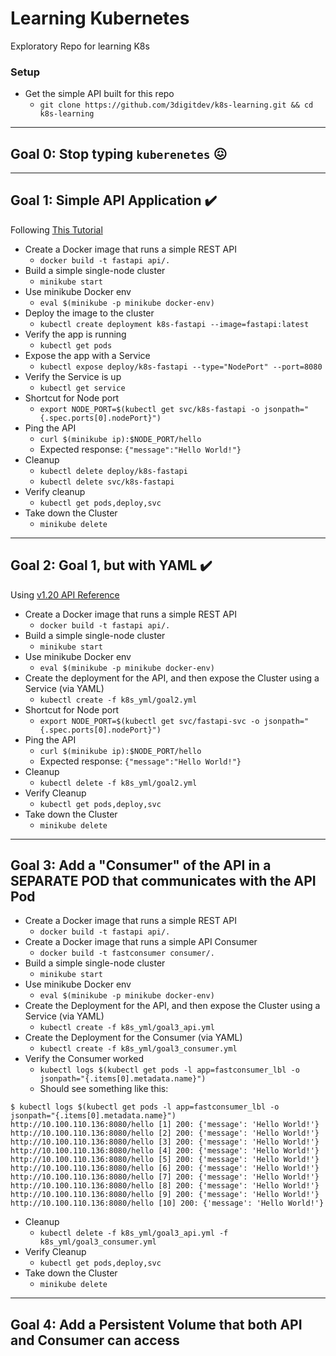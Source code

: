 # Learning Kubernetes
Exploratory Repo for learning K8s

### Setup

- Get the simple API built for this repo
  - `git clone https://github.com/3digitdev/k8s-learning.git && cd k8s-learning`

---

## Goal 0:  Stop typing `kuberenetes` :confounded:

---

## Goal 1:  Simple API Application  :heavy_check_mark:

Following [This Tutorial](https://kubernetes.io/docs/tutorials/kubernetes-basics/)

- Create a Docker image that runs a simple REST API
  - `docker build -t fastapi api/.`
- Build a simple single-node cluster
  - `minikube start`
- Use minikube Docker env
  - `eval $(minikube -p minikube docker-env)`
- Deploy the image to the cluster
  - `kubectl create deployment k8s-fastapi --image=fastapi:latest`
- Verify the app is running
  - `kubectl get pods`
- Expose the app with a Service
  - `kubectl expose deploy/k8s-fastapi --type="NodePort" --port=8080`
- Verify the Service is up
  - `kubectl get service`
- Shortcut for Node port
  - `export NODE_PORT=$(kubectl get svc/k8s-fastapi -o jsonpath="{.spec.ports[0].nodePort}")`
- Ping the API
  - `curl $(minikube ip):$NODE_PORT/hello`
  - Expected response:  `{"message":"Hello World!"}`
- Cleanup
  - `kubectl delete deploy/k8s-fastapi`
  - `kubectl delete svc/k8s-fastapi`
- Verify cleanup
  - `kubectl get pods,deploy,svc`
- Take down the Cluster
  - `minikube delete`

---

## Goal 2:  Goal 1, but with YAML  :heavy_check_mark:

Using [v1.20 API Reference](https://kubernetes.io/docs/reference/generated/kubernetes-api/v1.20/)

- Create a Docker image that runs a simple REST API
  - `docker build -t fastapi api/.`
- Build a simple single-node cluster
  - `minikube start`
- Use minikube Docker env
  - `eval $(minikube -p minikube docker-env)`
- Create the deployment for the API, and then expose the Cluster using a Service (via YAML)
  - `kubectl create -f k8s_yml/goal2.yml`
- Shortcut for Node port
  - `export NODE_PORT=$(kubectl get svc/fastapi-svc -o jsonpath="{.spec.ports[0].nodePort}")`
- Ping the API
  - `curl $(minikube ip):$NODE_PORT/hello`
  - Expected response:  `{"message":"Hello World!"}`
- Cleanup
  - `kubectl delete -f k8s_yml/goal2.yml`
- Verify Cleanup
  - `kubectl get pods,deploy,svc`
- Take down the Cluster
  - `minikube delete`

---

## Goal 3:  Add a "Consumer" of the API in a SEPARATE POD that communicates with the API Pod

- Create a Docker image that runs a simple REST API
  - `docker build -t fastapi api/.`
- Create a Docker image that runs a simple API Consumer
  - `docker build -t fastconsumer consumer/.`
- Build a simple single-node cluster
  - `minikube start`
- Use minikube Docker env
  - `eval $(minikube -p minikube docker-env)`
- Create the Deployment for the API, and then expose the Cluster using a Service (via YAML)
  - `kubectl create -f k8s_yml/goal3_api.yml`
- Create the Deployment for the Consumer (via YAML)
  - `kubectl create -f k8s_yml/goal3_consumer.yml`
- Verify the Consumer worked
  - `kubectl logs $(kubectl get pods -l app=fastconsumer_lbl -o jsonpath="{.items[0].metadata.name}")`
  - Should see something like this:
```
$ kubectl logs $(kubectl get pods -l app=fastconsumer_lbl -o jsonpath="{.items[0].metadata.name}")
http://10.100.110.136:8080/hello [1] 200: {'message': 'Hello World!'}
http://10.100.110.136:8080/hello [2] 200: {'message': 'Hello World!'}
http://10.100.110.136:8080/hello [3] 200: {'message': 'Hello World!'}
http://10.100.110.136:8080/hello [4] 200: {'message': 'Hello World!'}
http://10.100.110.136:8080/hello [5] 200: {'message': 'Hello World!'}
http://10.100.110.136:8080/hello [6] 200: {'message': 'Hello World!'}
http://10.100.110.136:8080/hello [7] 200: {'message': 'Hello World!'}
http://10.100.110.136:8080/hello [8] 200: {'message': 'Hello World!'}
http://10.100.110.136:8080/hello [9] 200: {'message': 'Hello World!'}
http://10.100.110.136:8080/hello [10] 200: {'message': 'Hello World!'}
```
- Cleanup
  - `kubectl delete -f k8s_yml/goal3_api.yml -f k8s_yml/goal3_consumer.yml`
- Verify Cleanup
  - `kubectl get pods,deploy,svc`
- Take down the Cluster
  - `minikube delete`

---

## Goal 4:  Add a Persistent Volume that both API and Consumer can access